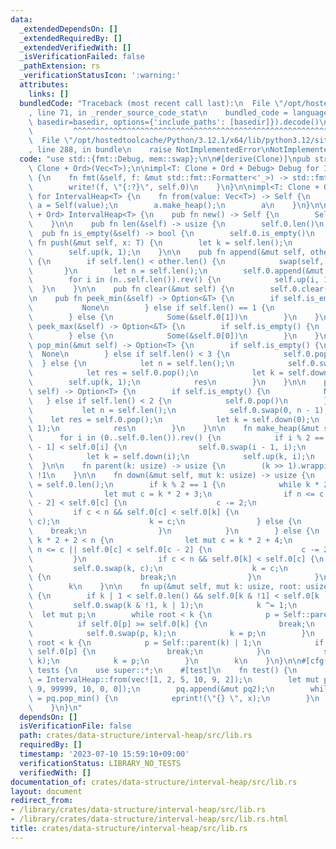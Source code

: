 ```yaml
---
data:
  _extendedDependsOn: []
  _extendedRequiredBy: []
  _extendedVerifiedWith: []
  _isVerificationFailed: false
  _pathExtension: rs
  _verificationStatusIcon: ':warning:'
  attributes:
    links: []
  bundledCode: "Traceback (most recent call last):\n  File \"/opt/hostedtoolcache/Python/3.12.1/x64/lib/python3.12/site-packages/onlinejudge_verify/documentation/build.py\"\
    , line 71, in _render_source_code_stat\n    bundled_code = language.bundle(stat.path,\
    \ basedir=basedir, options={'include_paths': [basedir]}).decode()\n          \
    \         ^^^^^^^^^^^^^^^^^^^^^^^^^^^^^^^^^^^^^^^^^^^^^^^^^^^^^^^^^^^^^^^^^^^^^^^^^^^^^^^^^\n\
    \  File \"/opt/hostedtoolcache/Python/3.12.1/x64/lib/python3.12/site-packages/onlinejudge_verify/languages/rust.py\"\
    , line 288, in bundle\n    raise NotImplementedError\nNotImplementedError\n"
  code: "use std::{fmt::Debug, mem::swap};\n\n#[derive(Clone)]\npub struct IntervalHeap<T:\
    \ Clone + Ord>(Vec<T>);\n\nimpl<T: Clone + Ord + Debug> Debug for IntervalHeap<T>\
    \ {\n    fn fmt(&self, f: &mut std::fmt::Formatter<'_>) -> std::fmt::Result {\n\
    \        write!(f, \"{:?}\", self.0)\n    }\n}\n\nimpl<T: Clone + Ord> From<Vec<T>>\
    \ for IntervalHeap<T> {\n    fn from(value: Vec<T>) -> Self {\n        let mut\
    \ a = Self(value);\n        a.make_heap();\n        a\n    }\n}\n\nimpl<T: Clone\
    \ + Ord> IntervalHeap<T> {\n    pub fn new() -> Self {\n        Self(vec![])\n\
    \    }\n\n    pub fn len(&self) -> usize {\n        self.0.len()\n    }\n\n  \
    \  pub fn is_empty(&self) -> bool {\n        self.0.is_empty()\n    }\n\n    pub\
    \ fn push(&mut self, x: T) {\n        let k = self.len();\n        self.0.push(x);\n\
    \        self.up(k, 1);\n    }\n\n    pub fn append(&mut self, other: &mut Self)\
    \ {\n        if self.len() < other.len() {\n            swap(self, other);\n \
    \       }\n        let n = self.len();\n        self.0.append(&mut other.0);\n\
    \        for i in (n..self.len()).rev() {\n            self.up(i, 1);\n      \
    \  }\n    }\n\n    pub fn clear(&mut self) {\n        self.0.clear();\n    }\n\
    \n    pub fn peek_min(&self) -> Option<&T> {\n        if self.is_empty() {\n \
    \           None\n        } else if self.len() == 1 {\n            Some(&self.0[0])\n\
    \        } else {\n            Some(&self.0[1])\n        }\n    }\n\n    pub fn\
    \ peek_max(&self) -> Option<&T> {\n        if self.is_empty() {\n            None\n\
    \        } else {\n            Some(&self.0[0])\n        }\n    }\n\n    pub fn\
    \ pop_min(&mut self) -> Option<T> {\n        if self.is_empty() {\n          \
    \  None\n        } else if self.len() < 3 {\n            self.0.pop()\n      \
    \  } else {\n            let n = self.len();\n            self.0.swap(1, n - 1);\n\
    \            let res = self.0.pop();\n            let k = self.down(1);\n    \
    \        self.up(k, 1);\n            res\n        }\n    }\n\n    pub fn pop_max(&mut\
    \ self) -> Option<T> {\n        if self.is_empty() {\n            None\n     \
    \   } else if self.len() < 2 {\n            self.0.pop()\n        } else {\n \
    \           let n = self.len();\n            self.0.swap(0, n - 1);\n        \
    \    let res = self.0.pop();\n            let k = self.down(0);\n            self.up(k,\
    \ 1);\n            res\n        }\n    }\n\n    fn make_heap(&mut self) {\n  \
    \      for i in (0..self.0.len()).rev() {\n            if i % 2 == 1 && self.0[i\
    \ - 1] < self.0[i] {\n                self.0.swap(i - 1, i);\n            }\n\
    \            let k = self.down(i);\n            self.up(k, i);\n        }\n  \
    \  }\n\n    fn parent(k: usize) -> usize {\n        (k >> 1).wrapping_sub(1) &\
    \ !1\n    }\n\n    fn down(&mut self, mut k: usize) -> usize {\n        let n\
    \ = self.0.len();\n        if k % 2 == 1 {\n            while k * 2 + 1 < n {\n\
    \                let mut c = k * 2 + 3;\n                if n <= c || self.0[c\
    \ - 2] < self.0[c] {\n                    c -= 2;\n                }\n       \
    \         if c < n && self.0[c] < self.0[k] {\n                    self.0.swap(k,\
    \ c);\n                    k = c;\n                } else {\n                \
    \    break;\n                }\n            }\n        } else {\n            while\
    \ k * 2 + 2 < n {\n                let mut c = k * 2 + 4;\n                if\
    \ n <= c || self.0[c] < self.0[c - 2] {\n                    c -= 2;\n       \
    \         }\n                if c < n && self.0[k] < self.0[c] {\n           \
    \         self.0.swap(k, c);\n                    k = c;\n                } else\
    \ {\n                    break;\n                }\n            }\n        }\n\
    \        k\n    }\n\n    fn up(&mut self, mut k: usize, root: usize) -> usize\
    \ {\n        if k | 1 < self.0.len() && self.0[k & !1] < self.0[k | 1] {\n   \
    \         self.0.swap(k & !1, k | 1);\n            k ^= 1;\n        }\n      \
    \  let mut p;\n        while root < k {\n            p = Self::parent(k);\n  \
    \          if self.0[p] >= self.0[k] {\n                break;\n            }\n\
    \            self.0.swap(p, k);\n            k = p;\n        }\n        while\
    \ root < k {\n            p = Self::parent(k) | 1;\n            if self.0[k] >=\
    \ self.0[p] {\n                break;\n            }\n            self.0.swap(p,\
    \ k);\n            k = p;\n        }\n        k\n    }\n}\n\n#[cfg(test)]\nmod\
    \ tests {\n    use super::*;\n    #[test]\n    fn test() {\n        let mut pq\
    \ = IntervalHeap::from(vec![1, 2, 5, 10, 9, 2]);\n        let mut pq2 = IntervalHeap::from(vec![11,\
    \ 9, 99999, 10, 0, 0]);\n        pq.append(&mut pq2);\n        while let Some(x)\
    \ = pq.pop_min() {\n            eprint!(\"{} \", x);\n        }\n        eprintln!();\n\
    \    }\n}\n"
  dependsOn: []
  isVerificationFile: false
  path: crates/data-structure/interval-heap/src/lib.rs
  requiredBy: []
  timestamp: '2023-07-10 15:59:10+09:00'
  verificationStatus: LIBRARY_NO_TESTS
  verifiedWith: []
documentation_of: crates/data-structure/interval-heap/src/lib.rs
layout: document
redirect_from:
- /library/crates/data-structure/interval-heap/src/lib.rs
- /library/crates/data-structure/interval-heap/src/lib.rs.html
title: crates/data-structure/interval-heap/src/lib.rs
---
```

